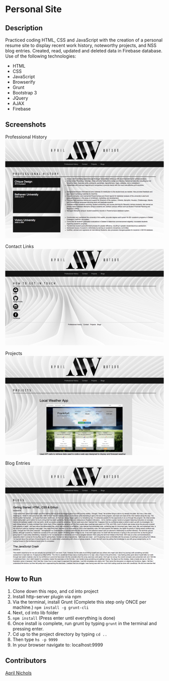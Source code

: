 # Personal Site

## Description
Practiced coding HTML, CSS and JavaScript with the creation of a personal resume site to display recent work history, noteworthy projects, and NSS blog entries. Created, read, updated and deleted data in Firebase database. Use of the following technologies:
 - HTML
 - CSS
 - JavaScript
 - Browserify
 - Grunt
 - Bootstrap 3
 - JQuery
 - AJAX
 - Firebase

## Screenshots
Professional History
![Webpage](https://raw.githubusercontent.com/aprilrochelle/aprilrochelle.github.io/master/screenshot/aw1.png)

Contact Links
![Webpage](https://raw.githubusercontent.com/aprilrochelle/aprilrochelle.github.io/master/screenshot/aw2.png)

Projects
![Webpage](https://raw.githubusercontent.com/aprilrochelle/aprilrochelle.github.io/master/screenshot/aw3.png)

Blog Entries
![Webpage](https://raw.githubusercontent.com/aprilrochelle/aprilrochelle.github.io/master/screenshot/aw4.png)

## How to Run
 1. Clone down this repo, and cd into project
 1. Install http-server plugin via npm
 1. Via the terminal, install Grunt (Complete this step only ONCE per machine.) ```npm install -g grunt-cli```
 1. Next, cd into lib folder
 1. ```npm install``` (Press enter until everything is done)
 1. Once install is complete, run grunt by typing ```grunt``` in the terminal and pressing enter.
 1. Cd up to the project directory by typing ```cd ..```
 1. Then type ```hs -p 9999```
 1. In your browser navigate to: localhost:9999


## Contributors
[April Nichols](https://github.com/aprilrochelle)